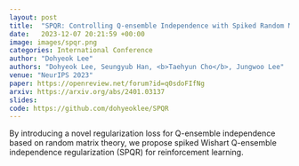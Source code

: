 ```yaml
---
layout: post
title:  "SPQR: Controlling Q-ensemble Independence with Spiked Random Model for Reinforcement Learning"
date:   2023-12-07 20:21:59 +00:00
image: images/spqr.png
categories: International Conference
author: "Dohyeok Lee"
authors: "Dohyeok Lee, Seungyub Han, <b>Taehyun Cho</b>, Jungwoo Lee"
venue: "NeurIPS 2023"
paper: https://openreview.net/forum?id=q0sdoFIfNg
arxiv: https://arxiv.org/abs/2401.03137
slides: 
code: https://github.com/dohyeoklee/SPQR
---
```

By introducing a novel regularization loss for Q-ensemble independence based on random matrix theory, we propose spiked Wishart Q-ensemble independence regularization (SPQR) for reinforcement learning.
